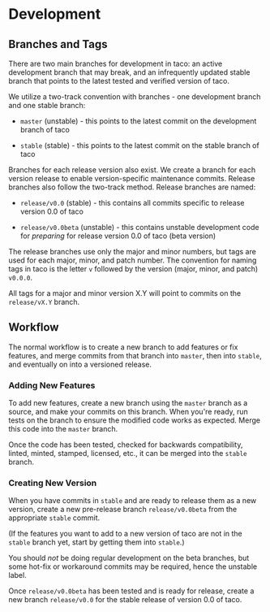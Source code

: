 # Development

## Branches and Tags

There are two main branches for development in taco:
an active development branch that may break,
and an infrequently updated stable branch that 
points to the latest tested and verified version
of taco.

We utilize a two-track convention with branches - 
one development branch and one stable branch: 

* `master` (unstable) - this points to the latest commit on the 
    development branch of taco

* `stable` (stable) - this points to the latest commit on the 
    stable branch of taco

Branches for each release version also exist.
We create a branch for each version release 
to enable version-specific maintenance commits.
Release branches also follow the two-track method.
Release branches are named:

* `release/v0.0` (stable) - this contains all commits specific to
    release version 0.0 of taco

* `release/v0.0beta` (unstable) - this contains unstable development code
    for _preparing_ for release version 0.0 of taco (beta version)

The release branches use only the major and minor numbers,
but tags are used for each major, minor, and patch number.
The convention for naming tags in taco is the letter `v` 
followed by the version (major, minor, and patch) `v0.0.0`.

All tags for a major and minor version X.Y will point to 
commits on the `release/vX.Y` branch.

## Workflow

The normal workflow is to create a new branch 
to add features or fix features, and merge commits 
from that branch into `master`, then into 
`stable`, and eventually on into a versioned release.

### Adding New Features

To add new features, create a new branch using the `master` 
branch as a source, and make your commits on this branch.
When you're ready, run tests on the branch to ensure the 
modified code works as expected. Merge this code into
the `master` branch.

Once the code has been tested, checked for backwards 
compatibility, linted, minted, stamped, licensed, etc., 
it can be merged into the `stable` branch.

### Creating New Version

When you have commits in `stable` and are ready to
release them as a new version, create a new 
pre-release branch `release/v0.0beta` from the 
appropriate `stable` commit.

(If the features you want to add to a new version of taco 
are not in the `stable` branch yet, start by getting them 
into `stable`.)

You should *not* be doing regular development on the 
beta branches, but some hot-fix or workaround commits 
may be required, hence the unstable label. 

Once `release/v0.0beta` has been tested and is ready
for release, create a new branch `release/v0.0` 
for the stable release of version 0.0 of taco.

